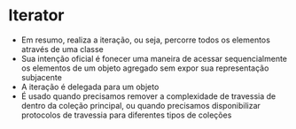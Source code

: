 # Iterator 
* Em resumo, realiza a iteração, ou seja, percorre todos os elementos através de uma classe
* Sua intenção oficial é fonecer uma maneira de acessar sequencialmente os elementos de um objeto agregado sem expor sua representação subjacente
* A iteração é delegada para um objeto
* É usado quando precisamos remover a complexidade de travessia de dentro da coleção principal, ou quando precisamos disponibilizar protocolos de travessia para diferentes tipos de coleções


